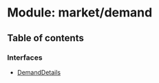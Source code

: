 # Module: market/demand

## Table of contents

### Interfaces

- [DemandDetails](../interfaces/market_demand.DemandDetails)
